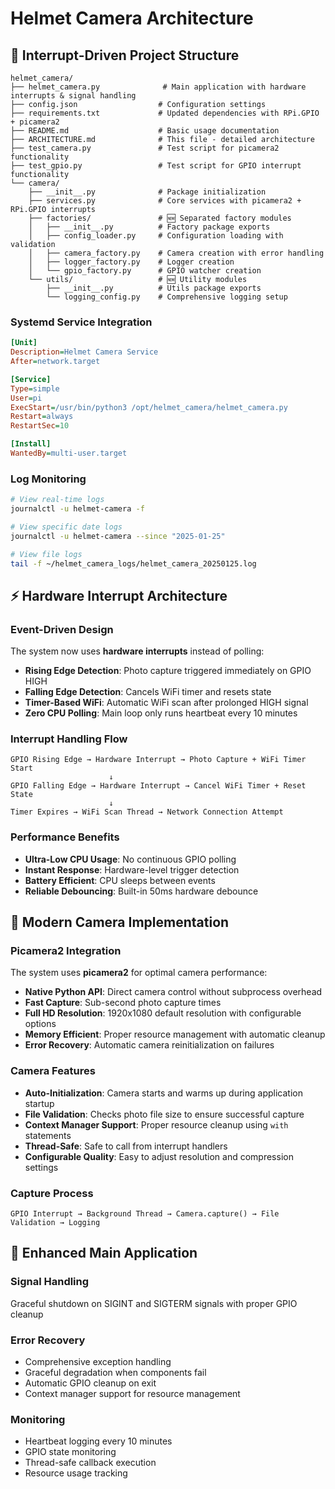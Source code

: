 # Helmet Camera Architecture

## 📁 Interrupt-Driven Project Structure

```
helmet_camera/
├── helmet_camera.py              # Main application with hardware interrupts & signal handling
├── config.json                  # Configuration settings
├── requirements.txt             # Updated dependencies with RPi.GPIO + picamera2
├── README.md                    # Basic usage documentation
├── ARCHITECTURE.md              # This file - detailed architecture
├── test_camera.py               # Test script for picamera2 functionality
├── test_gpio.py                 # Test script for GPIO interrupt functionality
└── camera/
    ├── __init__.py              # Package initialization
    ├── services.py              # Core services with picamera2 + RPi.GPIO interrupts
    ├── factories/               # 🆕 Separated factory modules
    │   ├── __init__.py          # Factory package exports
    │   ├── config_loader.py     # Configuration loading with validation
    │   ├── camera_factory.py    # Camera creation with error handling
    │   ├── logger_factory.py    # Logger creation
    │   └── gpio_factory.py      # GPIO watcher creation
    └── utils/                   # 🆕 Utility modules
        ├── __init__.py          # Utils package exports
        └── logging_config.py    # Comprehensive logging setup
```




### Systemd Service Integration
```ini
[Unit]
Description=Helmet Camera Service
After=network.target

[Service]
Type=simple
User=pi
ExecStart=/usr/bin/python3 /opt/helmet_camera/helmet_camera.py
Restart=always
RestartSec=10

[Install]
WantedBy=multi-user.target
```

### Log Monitoring
```bash
# View real-time logs
journalctl -u helmet-camera -f

# View specific date logs
journalctl -u helmet-camera --since "2025-01-25"

# View file logs
tail -f ~/helmet_camera_logs/helmet_camera_20250125.log
```

## ⚡ Hardware Interrupt Architecture

### Event-Driven Design
The system now uses **hardware interrupts** instead of polling:

- **Rising Edge Detection**: Photo capture triggered immediately on GPIO HIGH
- **Falling Edge Detection**: Cancels WiFi timer and resets state  
- **Timer-Based WiFi**: Automatic WiFi scan after prolonged HIGH signal
- **Zero CPU Polling**: Main loop only runs heartbeat every 10 minutes

### Interrupt Handling Flow
```
GPIO Rising Edge → Hardware Interrupt → Photo Capture + WiFi Timer Start
                      ↓
GPIO Falling Edge → Hardware Interrupt → Cancel WiFi Timer + Reset State
                      ↓
Timer Expires → WiFi Scan Thread → Network Connection Attempt
```

### Performance Benefits
- **Ultra-Low CPU Usage**: No continuous GPIO polling
- **Instant Response**: Hardware-level trigger detection
- **Battery Efficient**: CPU sleeps between events
- **Reliable Debouncing**: Built-in 50ms hardware debounce

## 📸 Modern Camera Implementation

### Picamera2 Integration
The system uses **picamera2** for optimal camera performance:

- **Native Python API**: Direct camera control without subprocess overhead
- **Fast Capture**: Sub-second photo capture times
- **Full HD Resolution**: 1920x1080 default resolution with configurable options
- **Memory Efficient**: Proper resource management with automatic cleanup
- **Error Recovery**: Automatic camera reinitialization on failures

### Camera Features
- **Auto-Initialization**: Camera starts and warms up during application startup
- **File Validation**: Checks photo file size to ensure successful capture
- **Context Manager Support**: Proper resource cleanup using `with` statements
- **Thread-Safe**: Safe to call from interrupt handlers
- **Configurable Quality**: Easy to adjust resolution and compression settings

### Capture Process
```
GPIO Interrupt → Background Thread → Camera.capture() → File Validation → Logging
```

## 🔧 Enhanced Main Application

### Signal Handling
Graceful shutdown on SIGINT and SIGTERM signals with proper GPIO cleanup

### Error Recovery
- Comprehensive exception handling
- Graceful degradation when components fail
- Automatic GPIO cleanup on exit
- Context manager support for resource management

### Monitoring
- Heartbeat logging every 10 minutes
- GPIO state monitoring
- Thread-safe callback execution
- Resource usage tracking

